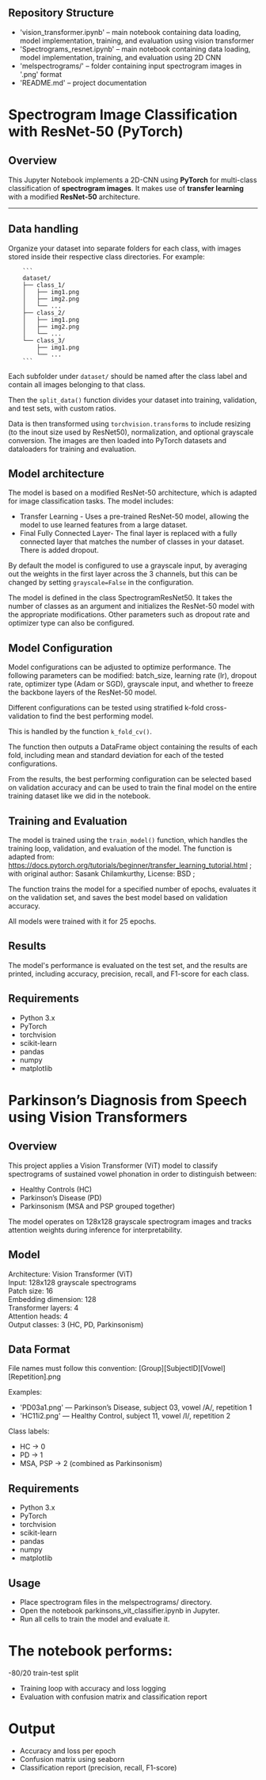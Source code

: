 ## Repository Structure

- 'vision_transformer.ipynb' – main notebook containing data loading, model implementation, training, and evaluation using vision transformer
- 'Spectrograms_resnet.ipynb' – main notebook containing data loading, model implementation, training, and evaluation using 2D CNN
- 'melspectrograms/' – folder containing input spectrogram images in '.png' format
- 'README.md' – project documentation

# Spectrogram Image Classification with ResNet-50 (PyTorch)

## Overview

This Jupyter Notebook implements a 2D-CNN using **PyTorch** for multi-class classification of **spectrogram images**. It makes use of  **transfer learning** with a modified **ResNet-50** architecture.

---

## Data handling


Organize your dataset into separate folders for each class, with images stored inside their respective class directories. For example:

        ```
        dataset/
        ├── class_1/
        │   ├── img1.png
        │   ├── img2.png
        │   └── ...
        ├── class_2/
        │   ├── img1.png
        │   ├── img2.png
        │   └── ...
        └── class_3/
            ├── img1.png
            └── ...
        ```

Each subfolder under `dataset/` should be named after the class label and contain all images belonging to that class.

Then the `split_data()` function divides your dataset into training, validation, and test sets, with custom ratios. 

Data is then transformed using `torchvision.transforms` to include resizing (to the inout size used by ResNet50), normalization, and optional grayscale conversion. The images are then loaded into PyTorch datasets and dataloaders for training and evaluation.

## Model architecture

The model is based on a modified ResNet-50 architecture, which is adapted for image classification tasks. The model includes:
- Transfer Learning - Uses a pre-trained ResNet-50 model, allowing the model to use learned features from a large dataset.
- Final Fully Connected Layer- The final layer is replaced with a fully connected layer that matches the number of classes in your dataset. There is added dropout.

By default the model is configured to use a grayscale input, by averaging out the weights in the first layer across the 3 channels, but this can be changed by setting `grayscale=False` in the configuration.

The model is defined in the class SpectrogramResNet50. It takes the number of classes as an argument and initializes the ResNet-50 model with the appropriate modifications. Other parameters such as dropout rate and optimizer type can also be configured.

## Model Configuration
Model configurations can be adjusted to optimize performance. The following parameters can be modified:
batch_size, learning rate (lr), dropout rate, optimizer type (Adam or SGD), grayscale input, and whether to freeze the backbone layers of the ResNet-50 model.

Different configurations can be tested using stratified k-fold cross-validation to find the best performing model.

This is handled by the function `k_fold_cv()`.

The function then outputs a DataFrame object containing the results of each fold, including mean and standard deviation for each of the tested configurations.

From the results, the best performing configuration can be selected based on validation accuracy and can be used to train the final model on the entire training dataset like we did in the notebook.

## Training and Evaluation
The model is trained using the `train_model()` function, which handles the training loop, validation, and evaluation of the model. The function is adapted from: https://docs.pytorch.org/tutorials/beginner/transfer_learning_tutorial.html ; with original author: Sasank Chilamkurthy, License: BSD ;

The function trains the model for a specified number of epochs, evaluates it on the validation set, and saves the best model based on validation accuracy. 

All models were trained with it for 25 epochs.

## Results
The model's performance is evaluated on the test set, and the results are printed, including accuracy, precision, recall, and F1-score for each class.

## Requirements
- Python 3.x
- PyTorch
- torchvision
- scikit-learn
- pandas
- numpy
- matplotlib

# Parkinson’s Diagnosis from Speech using Vision Transformers

## Overview

This project applies a Vision Transformer (ViT) model to classify spectrograms of sustained vowel phonation in order to distinguish between:

- Healthy Controls (HC)
- Parkinson’s Disease (PD)
- Parkinsonism (MSA and PSP grouped together)

The model operates on 128x128 grayscale spectrogram images and tracks attention weights during inference for interpretability.

## Model

Architecture: Vision Transformer (ViT)  
Input: 128x128 grayscale spectrograms  
Patch size: 16  
Embedding dimension: 128  
Transformer layers: 4  
Attention heads: 4  
Output classes: 3 (HC, PD, Parkinsonism)

## Data Format

File names must follow this convention:
[Group][SubjectID][Vowel][Repetition].png

Examples:

- 'PD03a1.png' — Parkinson’s Disease, subject 03, vowel /A/, repetition 1
- 'HC11i2.png' — Healthy Control, subject 11, vowel /I/, repetition 2

Class labels:

- HC → 0  
- PD → 1  
- MSA, PSP → 2 (combined as Parkinsonism)

## Requirements
- Python 3.x
- PyTorch
- torchvision
- scikit-learn
- pandas
- numpy
- matplotlib

## Usage
- Place spectrogram files in the melspectrograms/ directory.
- Open the notebook parkinsons_vit_classifier.ipynb in Jupyter.
- Run all cells to train the model and evaluate it.

# The notebook performs:
-80/20 train-test split
- Training loop with accuracy and loss logging
- Evaluation with confusion matrix and classification report

# Output
- Accuracy and loss per epoch
- Confusion matrix using seaborn
- Classification report (precision, recall, F1-score)
